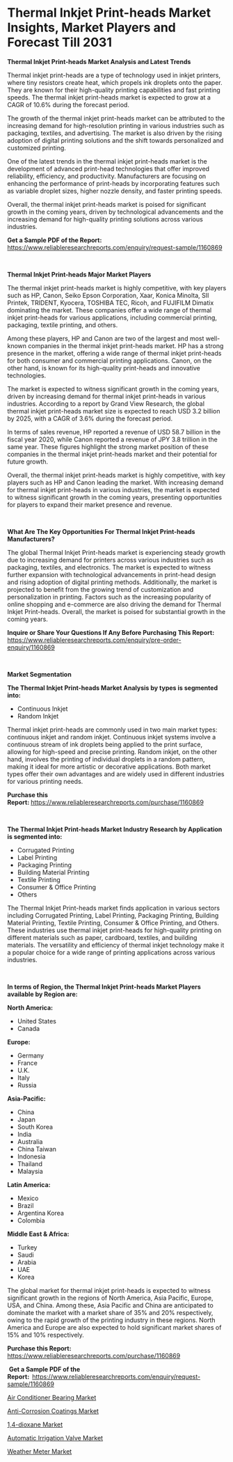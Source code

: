 <p><h1>Thermal Inkjet Print-heads Market Insights, Market Players and Forecast Till 2031</h1></p><p><strong>Thermal Inkjet Print-heads Market Analysis and Latest Trends</strong></p>
<p><p>Thermal inkjet print-heads are a type of technology used in inkjet printers, where tiny resistors create heat, which propels ink droplets onto the paper. They are known for their high-quality printing capabilities and fast printing speeds. The thermal inkjet print-heads market is expected to grow at a CAGR of 10.6% during the forecast period.</p><p>The growth of the thermal inkjet print-heads market can be attributed to the increasing demand for high-resolution printing in various industries such as packaging, textiles, and advertising. The market is also driven by the rising adoption of digital printing solutions and the shift towards personalized and customized printing.</p><p>One of the latest trends in the thermal inkjet print-heads market is the development of advanced print-head technologies that offer improved reliability, efficiency, and productivity. Manufacturers are focusing on enhancing the performance of print-heads by incorporating features such as variable droplet sizes, higher nozzle density, and faster printing speeds.</p><p>Overall, the thermal inkjet print-heads market is poised for significant growth in the coming years, driven by technological advancements and the increasing demand for high-quality printing solutions across various industries.</p></p>
<p><strong>Get a Sample PDF of the Report:&nbsp;</strong> <a href="https://www.reliableresearchreports.com/enquiry/request-sample/1160869">https://www.reliableresearchreports.com/enquiry/request-sample/1160869</a></p>
<p>&nbsp;</p>
<p><strong>Thermal Inkjet Print-heads Major Market Players</strong></p>
<p><p>The thermal inkjet print-heads market is highly competitive, with key players such as HP, Canon, Seiko Epson Corporation, Xaar, Konica Minolta, SII Printek, TRIDENT, Kyocera, TOSHIBA TEC, Ricoh, and FUJIFILM Dimatix dominating the market. These companies offer a wide range of thermal inkjet print-heads for various applications, including commercial printing, packaging, textile printing, and others.</p><p>Among these players, HP and Canon are two of the largest and most well-known companies in the thermal inkjet print-heads market. HP has a strong presence in the market, offering a wide range of thermal inkjet print-heads for both consumer and commercial printing applications. Canon, on the other hand, is known for its high-quality print-heads and innovative technologies. </p><p>The market is expected to witness significant growth in the coming years, driven by increasing demand for thermal inkjet print-heads in various industries. According to a report by Grand View Research, the global thermal inkjet print-heads market size is expected to reach USD 3.2 billion by 2025, with a CAGR of 3.6% during the forecast period.</p><p>In terms of sales revenue, HP reported a revenue of USD 58.7 billion in the fiscal year 2020, while Canon reported a revenue of JPY 3.8 trillion in the same year. These figures highlight the strong market position of these companies in the thermal inkjet print-heads market and their potential for future growth.</p><p>Overall, the thermal inkjet print-heads market is highly competitive, with key players such as HP and Canon leading the market. With increasing demand for thermal inkjet print-heads in various industries, the market is expected to witness significant growth in the coming years, presenting opportunities for players to expand their market presence and revenue.</p></p>
<p>&nbsp;</p>
<p><strong>What Are The Key Opportunities For Thermal Inkjet Print-heads Manufacturers?</strong></p>
<p><p>The global Thermal Inkjet Print-heads market is experiencing steady growth due to increasing demand for printers across various industries such as packaging, textiles, and electronics. The market is expected to witness further expansion with technological advancements in print-head design and rising adoption of digital printing methods. Additionally, the market is projected to benefit from the growing trend of customization and personalization in printing. Factors such as the increasing popularity of online shopping and e-commerce are also driving the demand for Thermal Inkjet Print-heads. Overall, the market is poised for substantial growth in the coming years.</p></p>
<p><strong>Inquire or Share Your Questions If Any Before Purchasing This Report:</strong> <a href="https://www.reliableresearchreports.com/enquiry/pre-order-enquiry/1160869">https://www.reliableresearchreports.com/enquiry/pre-order-enquiry/1160869</a></p>
<p>&nbsp;</p>
<p><strong>Market Segmentation</strong></p>
<p><strong>The Thermal Inkjet Print-heads Market Analysis by types is segmented into:</strong></p>
<p><ul><li>Continuous Inkjet</li><li>Random Inkjet</li></ul></p>
<p><p>Thermal inkjet print-heads are commonly used in two main market types: continuous inkjet and random inkjet. Continuous inkjet systems involve a continuous stream of ink droplets being applied to the print surface, allowing for high-speed and precise printing. Random inkjet, on the other hand, involves the printing of individual droplets in a random pattern, making it ideal for more artistic or decorative applications. Both market types offer their own advantages and are widely used in different industries for various printing needs.</p></p>
<p><strong>Purchase this Report:&nbsp;</strong><a href="https://www.reliableresearchreports.com/purchase/1160869">https://www.reliableresearchreports.com/purchase/1160869</a></p>
<p>&nbsp;</p>
<p><strong>The Thermal Inkjet Print-heads Market Industry Research by Application is segmented into:</strong></p>
<p><ul><li>Corrugated Printing</li><li>Label Printing</li><li>Packaging Printing</li><li>Building Material Printing</li><li>Textile Printing</li><li>Consumer & Office Printing</li><li>Others</li></ul></p>
<p><p>The Thermal Inkjet Print-heads market finds application in various sectors including Corrugated Printing, Label Printing, Packaging Printing, Building Material Printing, Textile Printing, Consumer & Office Printing, and Others. These industries use thermal inkjet print-heads for high-quality printing on different materials such as paper, cardboard, textiles, and building materials. The versatility and efficiency of thermal inkjet technology make it a popular choice for a wide range of printing applications across various industries.</p></p>
<p>&nbsp;</p>
<p><strong>In terms of Region, the Thermal Inkjet Print-heads Market Players available by Region are:</strong></p>
<p>
    <p> <strong> North America: </strong>
        <ul>
            <li>United States</li>
            <li>Canada</li>
        </ul>
        </p> 
    <p> <strong> Europe: </strong>
        <ul>
            <li>Germany</li>
            <li>France</li>
            <li>U.K.</li>
            <li>Italy</li>
            <li>Russia</li>
        </ul>
        </p> 
    <p> <strong> Asia-Pacific: </strong>
        <ul>
            <li>China</li>
            <li>Japan</li>
            <li>South Korea</li>
            <li>India</li>
            <li>Australia</li>
            <li>China Taiwan</li>
            <li>Indonesia</li>
            <li>Thailand</li>
            <li>Malaysia</li>
        </ul>
        </p> 
    <p> <strong> Latin America: </strong>
        <ul>
            <li>Mexico</li>
            <li>Brazil</li>
            <li>Argentina Korea</li>
            <li>Colombia</li>
        </ul>
        </p> 
    <p> <strong> Middle East & Africa: </strong>
        <ul>
            <li>Turkey</li>
            <li>Saudi</li>
            <li>Arabia</li>
            <li>UAE</li>
            <li>Korea</li>
        </ul>
    </p>
    </p>
<p><p>The global market for thermal inkjet print-heads is expected to witness significant growth in the regions of North America, Asia Pacific, Europe, USA, and China. Among these, Asia Pacific and China are anticipated to dominate the market with a market share of 35% and 20% respectively, owing to the rapid growth of the printing industry in these regions. North America and Europe are also expected to hold significant market shares of 15% and 10% respectively.</p></p>
<p><strong>Purchase this Report: </strong><a href="https://www.reliableresearchreports.com/purchase/1160869">https://www.reliableresearchreports.com/purchase/1160869</a></p>
<p>&nbsp;<strong>Get a Sample PDF of the Report:&nbsp;&nbsp;</strong><a href="https://www.reliableresearchreports.com/enquiry/request-sample/1160869">https://www.reliableresearchreports.com/enquiry/request-sample/1160869</a></p>
<p><strong></strong></p>
<p><p><a href="https://medium.com/@saraprifti1917/air-conditioner-bearing-market-analysis-and-sze-forecasted-for-period-from-2024-to-2031-68ed000465aa">Air Conditioner Bearing Market</a></p><p><a href="https://github.com/josesg55/Market-Research-Report-List-1/blob/main/anti-corrosion-coatings-market.md">Anti-Corrosion Coatings Market</a></p><p><a href="https://github.com/indrystar/Market-Research-Report-List-1/blob/main/14-dioxane-market.md">1,4-dioxane Market</a></p><p><a href="https://medium.com/@saraprifti1917/automatic-irrigation-valve-market-furnishes-information-on-market-share-market-trends-and-market-8f798ba3819e">Automatic Irrigation Valve Market</a></p><p><a href="https://medium.com/@kathydavis04/weather-meter-market-size-cagr-trends-2024-2030-cd1d38fc01e2">Weather Meter Market</a></p></p>